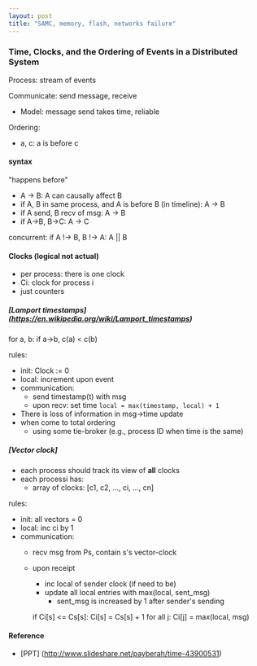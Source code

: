 ```yaml
---
layout: post
title: "SAMC, memory, flash, networks failure"
---
```


### Time, Clocks, and the Ordering of Events in a Distributed System
Process: stream of events

Communicate: send message, receive
* Model: message send takes time, reliable

Ordering:
* a, c: a is before c

#### syntax
"happens before"

* A -> B: A can causally affect B
* if A, B in same process, and A is before B (in timeline): A -> B
* if A send, B recv of msg: A -> B
* if A->B, B->C: A -> C

concurrent: if A !-> B, B !-> A: A || B

#### Clocks (logical not actual)
* per process: there is one clock
* Ci: clock for process i
* just counters

##### [Lamport timestamps] (https://en.wikipedia.org/wiki/Lamport_timestamps)
for a, b: if a->b, c(a) < c(b)

rules:

* init: Clock := 0
* local: increment upon event
* communication:
    * send timestamp(t) with msg
    * upon recv: set time `local = max(timestamp, local) + 1`
* There is loss of information in msg->time update
* when come to total ordering
    * using some tie-broker (e.g., process ID when time is the same)

##### [Vector clock]
* each process should track its view of **all** clocks
* each processi has:
    * array of clocks: [c1, c2, ..., ci, ..., cn]

rules:

* init: all vectors = 0
* local: inc ci by 1
* communication:
    * recv msg from Ps, contain s's vector-clock
    * upon receipt
        * inc local of sender clock (if need to be)
        * update all local entries with max(local, sent_msg)
            * sent_msg is increased by 1 after sender's sending

        if Ci[s] <= Cs[s]:
            Ci[s] = Cs[s] + 1
        for all j:
            Ci[j] = max(local, msg)


#### Reference
* [PPT] (http://www.slideshare.net/payberah/time-43900531)
